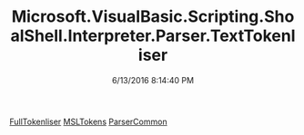﻿---
title: Microsoft.VisualBasic.Scripting.ShoalShell.Interpreter.Parser.TextTokenliser
date: 6/13/2016 8:14:40 PM
---

[FullTokenliser](T-Microsoft.VisualBasic.Scripting.ShoalShell.Interpreter.Parser.TextTokenliser.FullTokenliser.html)
[MSLTokens](T-Microsoft.VisualBasic.Scripting.ShoalShell.Interpreter.Parser.TextTokenliser.MSLTokens.html)
[ParserCommon](T-Microsoft.VisualBasic.Scripting.ShoalShell.Interpreter.Parser.TextTokenliser.ParserCommon.html)
